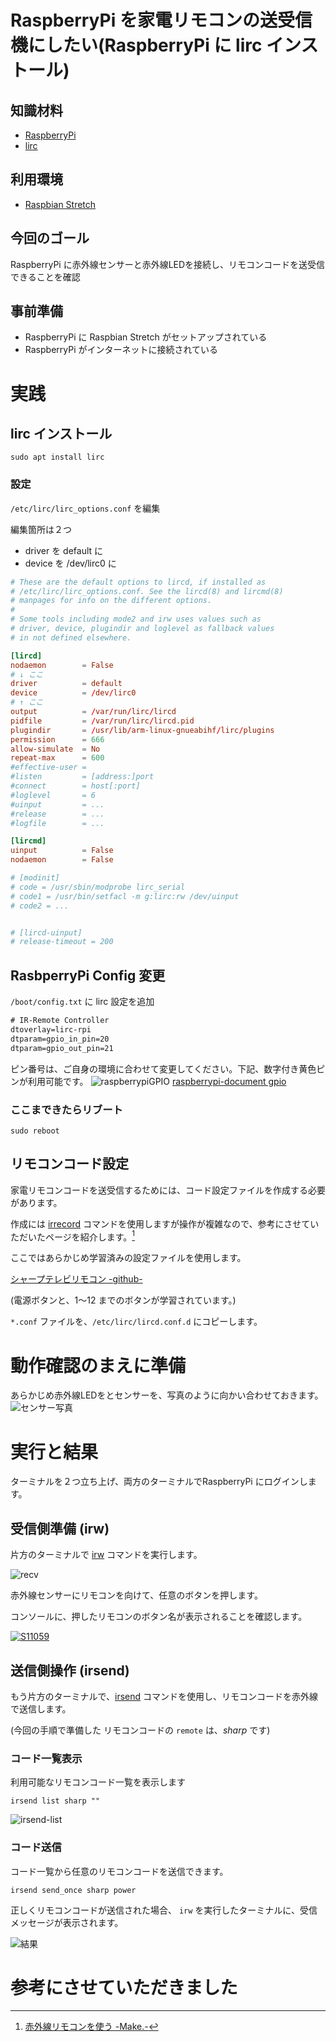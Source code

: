 # RaspberryPi を家電リモコンの送受信機にしたい(RaspberryPi に lirc インストール)

## 知識材料 
- [RaspberryPi](https://www.raspberrypi.org/)
- [lirc](http://www.lirc.org/)

## 利用環境
- [Raspbian Stretch](https://www.raspberrypi.org/downloads/raspbian/)


## 今回のゴール
RaspberryPi に赤外線センサーと赤外線LEDを接続し、リモコンコードを送受信できることを確認

## 事前準備
- RaspberryPi に Raspbian Stretch がセットアップされている
- RaspberryPi がインターネットに接続されている

# 実践

## lirc インストール
```
sudo apt install lirc
```

### 設定
`/etc/lirc/lirc_options.conf` を編集

編集箇所は２つ
- driver を default に
- device を /dev/lirc0 に


```:/etc/lirc/lirc_options.conf
# These are the default options to lircd, if installed as
# /etc/lirc/lirc_options.conf. See the lircd(8) and lircmd(8)
# manpages for info on the different options.
#
# Some tools including mode2 and irw uses values such as
# driver, device, plugindir and loglevel as fallback values
# in not defined elsewhere.

[lircd]
nodaemon        = False
# ↓ ここ
driver          = default 
device          = /dev/lirc0 
# ↑ ここ
output          = /var/run/lirc/lircd
pidfile         = /var/run/lirc/lircd.pid
plugindir       = /usr/lib/arm-linux-gnueabihf/lirc/plugins
permission      = 666
allow-simulate  = No
repeat-max      = 600
#effective-user =
#listen         = [address:]port
#connect        = host[:port]
#loglevel       = 6
#uinput         = ...
#release        = ...
#logfile        = ...

[lircmd]
uinput          = False
nodaemon        = False

# [modinit]
# code = /usr/sbin/modprobe lirc_serial
# code1 = /usr/bin/setfacl -m g:lirc:rw /dev/uinput
# code2 = ...


# [lircd-uinput]
# release-timeout = 200

```


## RasbperryPi Config 変更
`/boot/config.txt` に lirc 設定を追加

```:/boot/config.txt
# IR-Remote Controller
dtoverlay=lirc-rpi
dtparam=gpio_in_pin=20
dtparam=gpio_out_pin=21
```
ピン番号は、ご自身の環境に合わせて変更してください。下記、数字付き黄色ピンが利用可能です。
![raspberrypiGPIO](https://www.raspberrypi.org/documentation/usage/gpio/images/gpio-numbers-pi2.png)
[raspberrypi-document gpio](https://www.raspberrypi.org/documentation/usage/gpio/README.md)

### ここまできたらリブート

`sudo reboot`



## リモコンコード設定

家電リモコンコードを送受信するためには、コード設定ファイルを作成する必要があります。

作成には [irrecord](http://www.lirc.org/html/irrecord.html) コマンドを使用しますが操作が複雑なので、参考にさせていただいたページを紹介します。[^1]

ここではあらかじめ学習済みの設定ファイルを使用します。

[シャープテレビリモコン -github-](https://github.com/Kakimoty-Field/lirc_configs)

(電源ボタンと、1〜12 までのボタンが学習されています。)

`*.conf` ファイルを、`/etc/lirc/lircd.conf.d` にコピーします。


#  動作確認のまえに準備
あらかじめ赤外線LEDをとセンサーを、写真のように向かい合わせておきます。
![センサー写真](https://dl.dropboxusercontent.com/s/2xbuyh3fi1h1vs0/20190206-01_02.jpg)

# 実行と結果

ターミナルを２つ立ち上げ、両方のターミナルでRaspberryPi にログインします。

## 受信側準備 (irw) 

片方のターミナルで [irw](http://www.lirc.org/html/irw.html) コマンドを実行します。

![recv](https://dl.dropboxusercontent.com/s/ytazruvi13y25ng/20190206-01_01.png)

赤外線センサーにリモコンを向けて、任意のボタンを押します。

コンソールに、押したリモコンのボタン名が表示されることを確認します。

[![S11059](http://img.youtube.com/vi/iWX8cHtGTSE/0.jpg)](https://www.youtube.com/watch?v=iWX8cHtGTSE)



## 送信側操作 (irsend)

もう片方のターミナルで、[irsend](http://www.lirc.org/html/irsend.html) コマンドを使用し、リモコンコードを赤外線で送信します。

(今回の手順で準備した リモコンコードの `remote` は、*sharp* です)

### コード一覧表示 

利用可能なリモコンコード一覧を表示します

```
irsend list sharp ""
```

![irsend-list](https://dl.dropboxusercontent.com/s/8cmtyg35rzp876j/20190206-01_03.png)

### コード送信

コード一覧から任意のリモコンコードを送信できます。

```
irsend send_once sharp power
```

正しくリモコンコードが送信された場合、 `irw` を実行したターミナルに、受信メッセージが表示されます。

![結果](https://dl.dropboxusercontent.com/s/m35sx0e4cyixhqx/20190206-01_04.gif)



# 参考にさせていただきました

[^1]: [赤外線リモコンを使う -Make.-](http://make.bcde.jp/raspberry-pi/%E8%B5%A4%E5%A4%96%E7%B7%9A%E3%83%AA%E3%83%A2%E3%82%B3%E3%83%B3%E3%82%92%E4%BD%BF%E3%81%86/)

